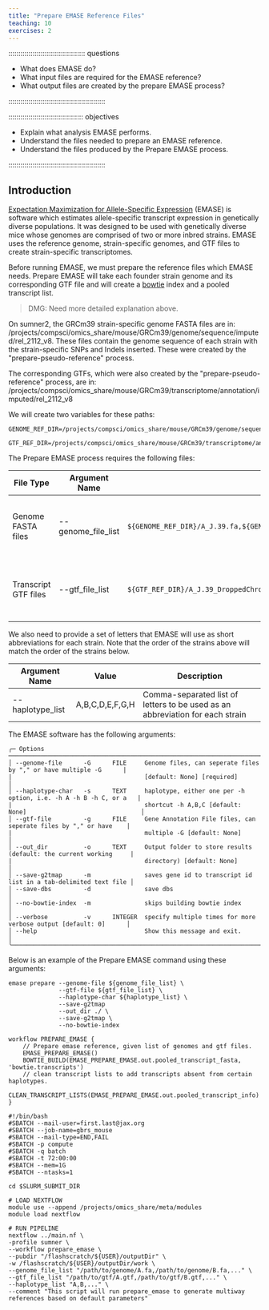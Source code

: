 ```yaml
---
title: "Prepare EMASE Reference Files"
teaching: 10
exercises: 2
---
```


:::::::::::::::::::::::::::::::::::::: questions 

- What does EMASE do?
- What input files are required for the EMASE reference?
- What output files are created by the prepare EMASE process?

::::::::::::::::::::::::::::::::::::::::::::::::

::::::::::::::::::::::::::::::::::::: objectives

- Explain what analysis EMASE performs.
- Understand the files needed to prepare an EMASE reference.
- Understand the files produced by the Prepare EMASE process.

::::::::::::::::::::::::::::::::::::::::::::::::

## Introduction

[Expectation Maximization for Allele-Specific Expression](https://www.ncbi.nlm.nih.gov/pmc/articles/PMC6022640/)
(EMASE) is software which estimates allele-specific transcript expression in
genetically diverse populations. It was designed to be used with genetically
diverse mice whose genomes are comprised of two or more inbred strains. EMASE
uses the reference genome, strain-specific genomes, and GTF files to create
strain-specific transcriptomes.

Before running EMASE, we must prepare the reference files which EMASE needs. 
Prepare EMASE will take each founder strain genome and its corresponding GTF 
file and will create a [bowtie](https://bowtie-bio.sourceforge.net/index.shtml)
index and a pooled transcript list.

> DMG: Need more detailed explanation above.

On sumner2, the GRCm39 strain-specific genome FASTA files are in: /projects/compsci/omics_share/mouse/GRCm39/genome/sequence/imputed/rel_2112_v8.
These files contain the genome sequence of each strain with the strain-specific 
SNPs and Indels inserted. These were created by the "prepare-pseudo-reference"
process.

The corresponding GTFs, which were also created by the "prepare-pseudo-reference"
process, are in: /projects/compsci/omics_share/mouse/GRCm39/transcriptome/annotation/imputed/rel_2112_v8

We will create two variables for these paths:

```
GENOME_REF_DIR=/projects/compsci/omics_share/mouse/GRCm39/genome/sequence/imputed/rel_2112_v8

GTF_REF_DIR=/projects/compsci/omics_share/mouse/GRCm39/transcriptome/annotation/imputed/rel_2112_v8
```

The Prepare EMASE process requires the following files:

| File Type | Argument Name | File Path | Description | 
|-----------|---------------|-----------|-------------|
| Genome FASTA files | --genome_file_list | `${GENOME_REF_DIR}/A_J.39.fa,${GENOME_REF_DIR}/C57BL_6J.39.fa,${GENOME_REF_DIR}/129S1_SvImJ.39.fa,,${GENOME_REF_DIR}/NOD_ShiLtJ.39.fa,${GENOME_REF_DIR}/NZO_HlLtJ.39.fa,${GENOME_REF_DIR}/CAST_EiJ.39.fa,${GENOME_REF_DIR}/PWK_PhJ.39.fa,${GENOME_REF_DIR}/WSB_EiJ.39.fa` | Comma-separated list of FASTA files for each input strain |
| Transcript GTF files | --gtf_file_list | `${GTF_REF_DIR}/A_J.39_DroppedChromAppended.gtf,${GTF_REF_DIR}/Mus_musculus.GRCm39.105.filtered.gtf,${GTF_REF_DIR}/129S1_SvImJ.39_DroppedChromAppended.gtf,${GTF_REF_DIR}/NOD_ShiLtJ.39_DroppedChromAppended.gtf,${GTF_REF_DIR}/NZO_HlLtJ.39_DroppedChromAppended.gtf,${GTF_REF_DIR}/CAST_EiJ.39_DroppedChromAppended.gtf,${GTF_REF_DIR}/PWK_PhJ.39_DroppedChromAppended.gtf,${GTF_REF_DIR}/WSB_EiJ.39_DroppedChromAppended.gtf` | Comma-separated list of GTF files for each input strain |

We also need to provide a set of letters that EMASE will use as short 
abbreviations for each strain. Note that the order of the strains above will
match the order of the strains below.

| Argument Name | Value | Description |
|---------------|-------|-------------|
| --haplotype_list | A,B,C,D,E,F,G,H | Comma-separated list of letters to be used as an abbreviation for each strain | 


The EMASE software has the following arguments:

```
╭─ Options ───────────────────────────────────────────────────────────────────────────────────────────╮
│ --genome-file      -G      FILE     Genome files, can seperate files by "," or have multiple -G      |
|                                     [default: None] [required]                                       │
│ --haplotype-char   -s      TEXT     haplotype, either one per -h option, i.e. -h A -h B -h C, or a   |
|                                     shortcut -h A,B,C [default: None]                                │
│ --gtf-file         -g      FILE     Gene Annotation File files, can seperate files by "," or have    |
|                                     multiple -G [default: None]                                      │
│ --out_dir          -o      TEXT     Output folder to store results (default: the current working     |
|                                     directory) [default: None]                                       │
│ --save-g2tmap      -m               saves gene id to transcript id list in a tab-delimited text file │
│ --save-dbs         -d               save dbs                                                         │
│ --no-bowtie-index  -m               skips building bowtie index                                      │
│ --verbose          -v      INTEGER  specify multiple times for more verbose output [default: 0]      │
│ --help                              Show this message and exit.                                      │
╰─────────────────────────────────────────────────────────────────────────────────────────────────────╯
```

Below is an example of the Prepare EMASE command using these arguments:

```
emase prepare --genome-file ${genome_file_list} \
              --gtf-file ${gtf_file_list} \
              --haplotype-char ${haplotype_list} \
              --save-g2tmap 
              --out_dir ./ \
              --save-g2tmap \
              --no-bowtie-index
```

```
workflow PREPARE_EMASE {
    // Prepare emase reference, given list of genomes and gtf files. 
    EMASE_PREPARE_EMASE()
    BOWTIE_BUILD(EMASE_PREPARE_EMASE.out.pooled_transcript_fasta, 'bowtie.transcripts')
    // clean transcript lists to add transcripts absent from certain haplotypes.
    CLEAN_TRANSCRIPT_LISTS(EMASE_PREPARE_EMASE.out.pooled_transcript_info)
}
```

```
#!/bin/bash
#SBATCH --mail-user=first.last@jax.org
#SBATCH --job-name=gbrs_mouse
#SBATCH --mail-type=END,FAIL
#SBATCH -p compute
#SBATCH -q batch
#SBATCH -t 72:00:00
#SBATCH --mem=1G
#SBATCH --ntasks=1

cd $SLURM_SUBMIT_DIR

# LOAD NEXTFLOW
module use --append /projects/omics_share/meta/modules
module load nextflow

# RUN PIPELINE
nextflow ../main.nf \
-profile sumner \
--workflow prepare_emase \
--pubdir "/flashscratch/${USER}/outputDir" \
-w /flashscratch/${USER}/outputDir/work \
--genome_file_list "/path/to/genome/A.fa,/path/to/genome/B.fa,..." \
--gtf_file_list "/path/to/gtf/A.gtf,/path/to/gtf/B.gtf,..." \
--haplotype_list "A,B,..." \
--comment "This script will run prepare_emase to generate multiway references based on default parameters"
```



[r-markdown]: https://rmarkdown.rstudio.com/
